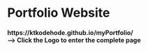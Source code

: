 # Portfolio Website

<h4>https://ktkodehode.github.io/myPortfolio/ <br>
--> Click the Logo to enter the complete page</h4>

